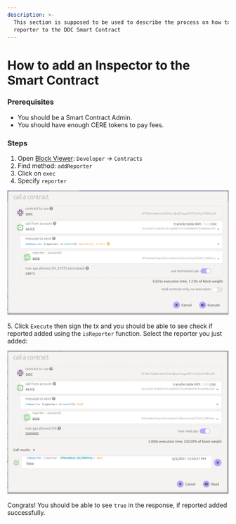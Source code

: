 ```yaml
---
description: >-
  This section is supposed to be used to describe the process on how to add a
  reporter to the DDC Smart Contract
---
```


# How to add an Inspector to the Smart Contract

### Prerequisites

* You should be a Smart Contract Admin.
* You should have enough CERE tokens to pay fees.

### Steps

1. Open [Block Viewer](https://block-viewer.cere.network/?rpc=wss%3A%2F%2Frpc.testnet.dev.cere.network%3A9945#/staking): `Developer` -> `Contracts`
2. Find method: `addReporter`
3. Click on `exec`
4. Specify `reporter`

![](<../.gitbook/assets/Screenshot from 2021-06-03 12-48-24.png>)

5\. Click `Execute` then sign the tx and you should be able to see check if reported added using the  `isReporter` function. Select the reporter you just added:

![](<../.gitbook/assets/Screenshot from 2021-06-03 12-50-42.png>)

Congrats! You should be able to see `true` in the response, if reported added successfully.
